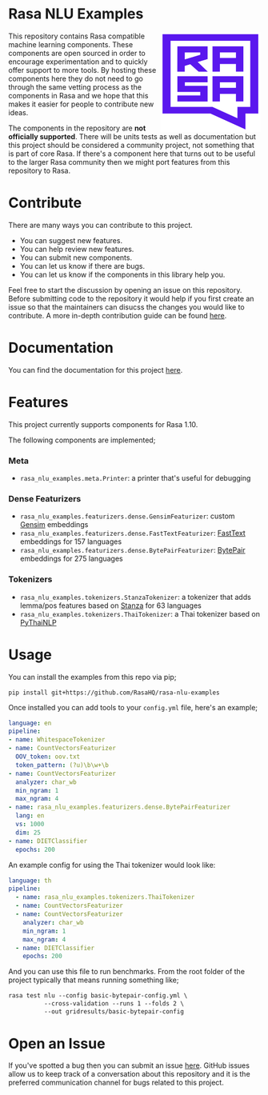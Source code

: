 # Rasa NLU Examples 

<img src="square-logo.svg" width=200 height=200 align="right">

This repository contains Rasa compatible machine learning components. These components 
are open sourced in order to encourage experimentation and to quickly offer support to
more tools. By hosting these components here they do not need to go through the same 
vetting process as the components in Rasa and we hope that this makes it easier for 
people to contribute new ideas. 

The components in the repository are **not officially supported**. There will be units tests
as well as documentation but this project should be considered a community project,
not something that is part of core Rasa. If there's a component here that turns out to be 
useful to the larger Rasa community then we might port features from this repository to Rasa. 

# Contribute 

There are many ways you can contribute to this project. 

- You can suggest new features.
- You can help review new features. 
- You can submit new components.
- You can let us know if there are bugs.
- You can let us know if the components in this library help you.

Feel free to start the discussion by opening an issue on this repository. Before submitting code
to the repository it would help if you first create an issue so that the maintainers can disucss
the changes you would like to contribute. A more in-depth contribution guide can be found 
[here](https://rasahq.github.io/rasa-nlu-examples/contributing/).

# Documentation

You can find the documentation for this project [here](https://rasahq.github.io/rasa-nlu-examples/).

# Features

This project currently supports components for Rasa 1.10. 

The following components are implemented;

### Meta

- `rasa_nlu_examples.meta.Printer`: a printer that's useful for debugging

### Dense Featurizers

- `rasa_nlu_examples.featurizers.dense.GensimFeaturizer`: custom [Gensim](https://radimrehurek.com/gensim/) embeddings 
- `rasa_nlu_examples.featurizers.dense.FastTextFeaturizer`: [FastText](https://fasttext.cc/) embeddings for 157 languages
- `rasa_nlu_examples.featurizers.dense.BytePairFeaturizer`: [BytePair](https://nlp.h-its.org/bpemb/) embeddings for 275 languages

### Tokenizers

- `rasa_nlu_examples.tokenizers.StanzaTokenizer`: a tokenizer that adds lemma/pos features based on [Stanza](https://stanfordnlp.github.io/stanza/) for 63 languages
- `rasa_nlu_examples.tokenizers.ThaiTokenizer`: a Thai tokenizer based on [PyThaiNLP](https://github.com/PyThaiNLP/pythainlp)

# Usage

You can install the examples from this repo via pip;

```
pip install git+https://github.com/RasaHQ/rasa-nlu-examples
```

Once installed you can add tools to your `config.yml` file, here's an example;

```yaml
language: en
pipeline:
- name: WhitespaceTokenizer
- name: CountVectorsFeaturizer
  OOV_token: oov.txt
  token_pattern: (?u)\b\w+\b
- name: CountVectorsFeaturizer
  analyzer: char_wb
  min_ngram: 1
  max_ngram: 4
- name: rasa_nlu_examples.featurizers.dense.BytePairFeaturizer
  lang: en
  vs: 1000
  dim: 25
- name: DIETClassifier
  epochs: 200
```

An example config for using the Thai tokenizer would look like:

```yaml
language: th
pipeline:
  - name: rasa_nlu_examples.tokenizers.ThaiTokenizer
  - name: CountVectorsFeaturizer
  - name: CountVectorsFeaturizer
    analyzer: char_wb
    min_ngram: 1
    max_ngram: 4
  - name: DIETClassifier
    epochs: 200
```

And you can use this file to run benchmarks. From the root folder of the project typically
that means running something like;

```
rasa test nlu --config basic-bytepair-config.yml \
          --cross-validation --runs 1 --folds 2 \
          --out gridresults/basic-bytepair-config
```

# Open an Issue

If you've spotted a bug then you can submit an issue [here](https://github.com/RasaHQ/rasa-nlu-examples/issues). 
GitHub issues allow us to keep track of a conversation about this repository and it is the preferred 
communication channel for bugs related to this project.
